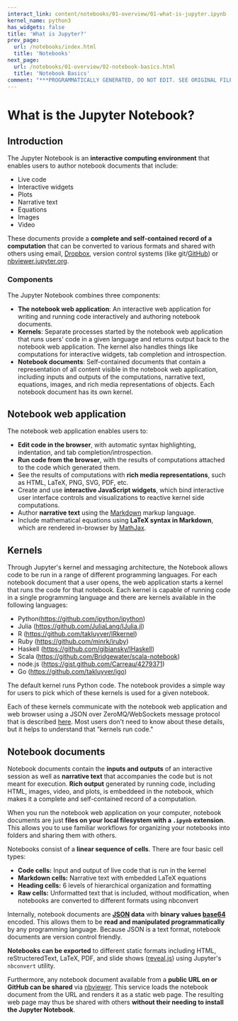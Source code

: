 ```yaml
---
interact_link: content/notebooks/01-overview/01-what-is-jupyter.ipynb
kernel_name: python3
has_widgets: false
title: 'What is Jupyter?'
prev_page:
  url: /notebooks/index.html
  title: 'Notebooks'
next_page:
  url: /notebooks/01-overview/02-notebook-basics.html
  title: 'Notebook Basics'
comment: "***PROGRAMMATICALLY GENERATED, DO NOT EDIT. SEE ORIGINAL FILES IN /content***"
---
```



# What is the Jupyter Notebook?



## Introduction



The Jupyter Notebook is an **interactive computing environment** that enables users to author notebook documents that include: 
- Live code
- Interactive widgets
- Plots
- Narrative text
- Equations
- Images
- Video

These documents provide a **complete and self-contained record of a computation** that can be converted to various formats and shared with others using email, [Dropbox](http://dropbox.com), version control systems (like git/[GitHub](http://github.com)) or [nbviewer.jupyter.org](http://nbviewer.jupyter.org).



### Components



The Jupyter Notebook combines three components:

* **The notebook web application**: An interactive web application for writing and running code interactively and authoring notebook documents.
* **Kernels**: Separate processes started by the notebook web application that runs users' code in a given language and returns output back to the notebook web application. The kernel also handles things like computations for interactive widgets, tab completion and introspection. 
* **Notebook documents**: Self-contained documents that contain a representation of all content visible in the notebook web application, including inputs and outputs of the computations, narrative
text, equations, images, and rich media representations of objects. Each notebook document has its own kernel.



## Notebook web application



The notebook web application enables users to:

* **Edit code in the browser**, with automatic syntax highlighting, indentation, and tab completion/introspection.
* **Run code from the browser**, with the results of computations attached to the code which generated them.
* See the results of computations with **rich media representations**, such as HTML, LaTeX, PNG, SVG, PDF, etc.
* Create and use **interactive JavaScript widgets**, which bind interactive user interface controls and visualizations to reactive kernel side computations.
* Author **narrative text** using the [Markdown](https://daringfireball.net/projects/markdown/) markup language.
* Include mathematical equations using **LaTeX syntax in Markdown**, which are rendered in-browser by [MathJax](http://www.mathjax.org/).



## Kernels



Through Jupyter's kernel and messaging architecture, the Notebook allows code to be run in a range of different programming languages.  For each notebook document that a user opens, the web application starts a kernel that runs the code for that notebook. Each kernel is capable of running code in a single programming language and there are kernels available in the following languages:

* Python(https://github.com/ipython/ipython)
* Julia (https://github.com/JuliaLang/IJulia.jl)
* R (https://github.com/takluyver/IRkernel)
* Ruby (https://github.com/minrk/iruby)
* Haskell (https://github.com/gibiansky/IHaskell)
* Scala (https://github.com/Bridgewater/scala-notebook)
* node.js (https://gist.github.com/Carreau/4279371)
* Go (https://github.com/takluyver/igo)

The default kernel runs Python code. The notebook provides a simple way for users to pick which of these kernels is used for a given notebook. 

Each of these kernels communicate with the notebook web application and web browser using a JSON over ZeroMQ/WebSockets message protocol that is described [here](https://jupyter-client.readthedocs.io/en/latest/messaging.html#messaging). Most users don't need to know about these details, but it helps to understand that "kernels run code."



## Notebook documents



Notebook documents contain the **inputs and outputs** of an interactive session as well as **narrative text** that accompanies the code but is not meant for execution. **Rich output** generated by running code, including HTML, images, video, and plots, is embeddeed in the notebook, which makes it a complete and self-contained record of a computation. 



When you run the notebook web application on your computer, notebook documents are just **files on your local filesystem with a `.ipynb` extension**. This allows you to use familiar workflows for organizing your notebooks into folders and sharing them with others.



Notebooks consist of a **linear sequence of cells**. There are four basic cell types:

* **Code cells:** Input and output of live code that is run in the kernel
* **Markdown cells:** Narrative text with embedded LaTeX equations
* **Heading cells:** 6 levels of hierarchical organization and formatting
* **Raw cells:** Unformatted text that is included, without modification, when notebooks are converted to different formats using nbconvert

Internally, notebook documents are **[JSON](http://en.wikipedia.org/wiki/JSON) data** with **binary values [base64](http://en.wikipedia.org/wiki/Base64)** encoded. This allows them to be **read and manipulated programmatically** by any programming language. Because JSON is a text format, notebook documents are version control friendly.

**Notebooks can be exported** to different static formats including HTML, reStructeredText, LaTeX, PDF, and slide shows ([reveal.js](http://lab.hakim.se/reveal-js/#/)) using Jupyter's `nbconvert` utility.

Furthermore, any notebook document available from a **public URL on or GitHub can be shared** via [nbviewer](http://nbviewer.ipython.org). This service loads the notebook document from the URL and renders it as a static web page. The resulting web page may thus be shared with others **without their needing to install the Jupyter Notebook**.

